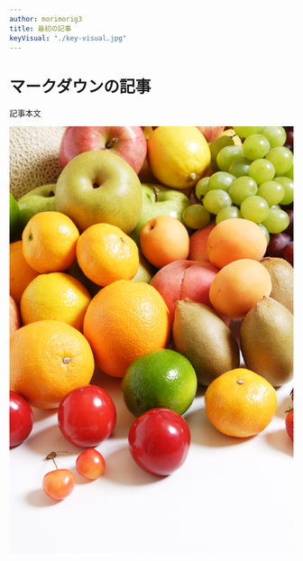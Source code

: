 ```yaml
---
author: morimorig3
title: 最初の記事
keyVisual: "./key-visual.jpg"
---
```


# マークダウンの記事

記事本文

![画像サンプル](./image_01.jpg)